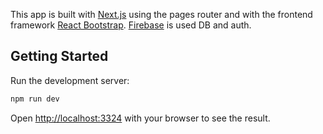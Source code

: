 This app is built with [Next.js](https://nextjs.org) using the pages router and with the frontend framework 
[React Bootstrap](https://react-bootstrap.netlify.app/). [Firebase](https://console.firebase.google.com/) is used DB and 
auth.

## Getting Started

Run the development server:

```bash
npm run dev
```

Open [http://localhost:3324](http://localhost:3324) with your browser to see the result.
